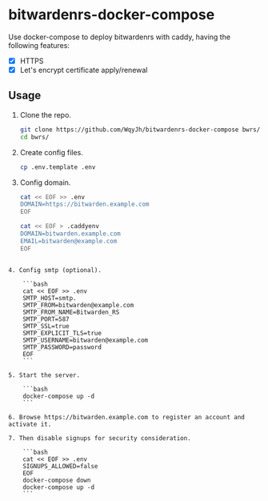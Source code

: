 # bitwardenrs-docker-compose

Use docker-compose to deploy bitwardenrs with caddy, having the following features:

- [x] HTTPS
- [x] Let's encrypt certificate apply/renewal

## Usage

1. Clone the repo.

    ```bash
    git clone https://github.com/WqyJh/bitwardenrs-docker-compose bwrs/
    cd bwrs/
    ```

2. Create config files.

    ```bash
    cp .env.template .env
    ```

3. Config domain.

    ```bash
    cat << EOF >> .env
    DOMAIN=https://bitwarden.example.com
    EOF

    cat << EOF > .caddyenv
    DOMAIN=bitwarden.example.com
    EMAIL=bitwarden@example.com
    EOF
```

4. Config smtp (optional).

    ```bash
    cat << EOF >> .env
    SMTP_HOST=smtp.
    SMTP_FROM=bitwarden@example.com
    SMTP_FROM_NAME=Bitwarden_RS
    SMTP_PORT=587
    SMTP_SSL=true
    SMTP_EXPLICIT_TLS=true
    SMTP_USERNAME=bitwarden@example.com
    SMTP_PASSWORD=password
    EOF
    ```

5. Start the server.

    ```bash
    docker-compose up -d
    ```

6. Browse https://bitwarden.example.com to register an account and activate it.

7. Then disable signups for security consideration.

    ```bash
    cat << EOF >> .env
    SIGNUPS_ALLOWED=false
    EOF
    docker-compose down
    docker-compose up -d
    ```
